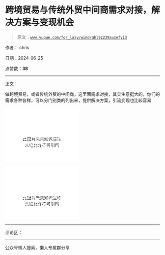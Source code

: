# 跨境贸易与传统外贸中间商需求对接，解决方案与变现机会

> 原文：[`www.yuque.com/for_lazy/wind/ghl9z239auzefyi3`](https://www.yuque.com/for_lazy/wind/ghl9z239auzefyi3)

作者： chris

日期：2024-06-25

点赞数：**38**

* * *

正文：

做跨境贸易，或者传统外贸的中间商，这里面需求对接，其实生意挺大的，你们的需求各种各样，可以分门别类的列出来，提供解决方案，引流变现也比较容易

![](img/9ca1260d3a7004c01da232231ac3b830.png "None")

![](img/c8823e85dcbba3d952518093a404c31a.png "None")

* * *

评论区：

* * *

公众号懒人搜索，懒人专属群分享